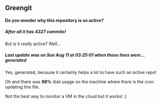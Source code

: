 ## Greengit

#### Do you wonder why this repository is so active?

##### After all it has 4327 commits!

But is it *really* active? Well...

##### Last update was on Sun Aug 11 at 03:25:01 when those lines were... generated

Yes, generated, because it certainly helps a lot to have such an active repo!

Oh and there was **98%** disk usage on the machine
where there is the cron updating this file.

Not the best way to monitor a VM in the cloud but it works! :)
